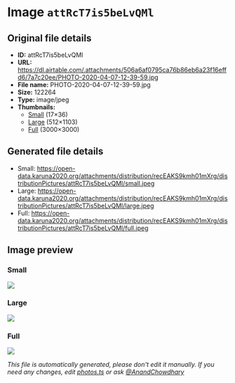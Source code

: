 # Image `attRcT7is5beLvQMl`

## Original file details

- **ID:** attRcT7is5beLvQMl
- **URL:** https://dl.airtable.com/.attachments/506a6af0795ca76b86eb6a23f16effd6/7a7c20ee/PHOTO-2020-04-07-12-39-59.jpg
- **File name:** PHOTO-2020-04-07-12-39-59.jpg
- **Size:** 122264
- **Type:** image/jpeg
- **Thumbnails:**
  - [Small](https://dl.airtable.com/.attachmentThumbnails/591271d1d6f23ab8f021364d085b27e4/ae36d78e) (17×36)
  - [Large](https://dl.airtable.com/.attachmentThumbnails/5161166447af9e458474973df3f5c936/13e2aefd) (512×1103)
  - [Full](https://dl.airtable.com/.attachmentThumbnails/e9da96b6474b8b0543ddff5804651114/46d7a94a) (3000×3000)

## Generated file details

- Small: https://open-data.karuna2020.org/attachments/distribution/recEAKS9kmh01mXrg/distributionPictures/attRcT7is5beLvQMl/small.jpeg
- Large: https://open-data.karuna2020.org/attachments/distribution/recEAKS9kmh01mXrg/distributionPictures/attRcT7is5beLvQMl/large.jpeg
- Full: https://open-data.karuna2020.org/attachments/distribution/recEAKS9kmh01mXrg/distributionPictures/attRcT7is5beLvQMl/full.jpeg

## Image preview

### Small

![](https://open-data.karuna2020.org/attachments/distribution/recEAKS9kmh01mXrg/distributionPictures/attRcT7is5beLvQMl/small.jpeg)

### Large

![](https://open-data.karuna2020.org/attachments/distribution/recEAKS9kmh01mXrg/distributionPictures/attRcT7is5beLvQMl/large.jpeg)

### Full

![](https://open-data.karuna2020.org/attachments/distribution/recEAKS9kmh01mXrg/distributionPictures/attRcT7is5beLvQMl/full.jpeg)

_This file is automatically generated, please don't edit it manually. If you need any changes, edit [photos.ts](/photos.ts) or ask [@AnandChowdhary](https://github.com/AnandChowdhary)_
